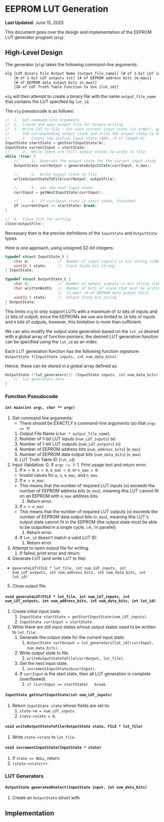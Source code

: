 #   EEPROM LUT Generation

**Last Updated:** June 15, 2025

This document goes over the design and implementation of the EEPROM LUT
generator program (`elg`).

##  High-Level Design

The generator (`elg`) takes the following command-line arguments:

```bash
elg [LUT Binary File Output Name (output_file_name)] [# of 1-bit LUT inputs (m)] 
    [# of 1-bit LUT outputs (n)] [# of EEPROM address bits (m_max)]
    [# of EEPROM data output bits (n_max)] 
    [ID of LUT Truth Table Function to Use (lut_id)]
```

`elg` will then attempt to create a binary file with the name `output_file_name`
that contains the LUT specified by `lut_id`.

The `elg` pseudocode is as follows:
```c
//  1.  Get command-line arguments
//  2.  Create and open output file for binary writing
//  3.  Write LUT to file - for each current input state (in order), generate
//      the corresponding output state and write the output state to the file.
//      1.  Create the initial input state (000...0 of length m)
InputState startState = getStartInputState(m);
InputState currentInput = startState;
//      2.  While there are still output states to write to file:
while (true) {
    //      1.  Generate the output state for the current input state
    OutputState currOutput = generateOutputState(currInput, n_max);

    //      2.  Write output state to file
    writeOutputStateToFile(currOutput, outputFile);

    //      3.  Get the next input state
    currInput = getNextInputState(currInput);

    //      4.  If currInput state is start state, finished!
    if (currentInput == startState) break;
}

//  4.  Close file for writing
close(outputFile);
```

Necessary then is the precise definitions of the `InputState` and `OutputState`
types.

Here is one approach, using unsigned 32-bit integers:
```c
typedef struct InputState_t {
    char m;             //  Number of input signals in bit string (LSBs) <= 32
    uint32_t state;     //  Input State bit string
} InputState;

typedef struct OutputState_t {
    char n;             //  Number of output signals in bit string (LSBs) <= 32
    char writtenWidth;  //  Number of bits of state that must be written to file 
                        //  (n_max) (# of EEPROM data output bits)
    uint32_t state;     //  Output State bit string
} OutputState;
```

This limits `elg` to only support LUTs with a maximum of `32` bits of inputs and
`32` bits of output; since the EEPROMs we use are limited to `16` bits of inputs
and `8` bits of outputs, however, this limitation is more than sufficient.

We can also modify the output state generation based on the `lut_id` desired 
with a global array of function pointers; the desired LUT generation function 
can be specified using the `lut_id` as an index.

Each LUT generation function has the following function signature:
`OutputState f(InputState inputs, int num_data_bits)`.

Hence, these can be stored in a global array defined as
```c
OutputState (*lut_generators[]) (InputState inputs, int num_data_bits) {
    //  lut generators here
}
```

### Function Pseudocode

####    `int main(int argc, char ** argv)`

1.  Get command line arguments:
    *   There should be EXACTLY `6` command-line arguments (so that `argc == 7`)
    1.  Output File Name (`char * output_file_name`).
    2.  Number of 1-bit LUT inputs (`num_LUT_inputs`) (`m`)
    3.  Number of 1-bit LUT outputs (`num_LUT_outputs`) (`n`)
    4.  Number of EEPROM address bits (`num_address_bits`) (`m_max`)
    5.  Number of EEPROM data output bits (`num_data_bits`) (`n_max`)
    6.  LUT Truth Table ID (`lut_id`)
2.  Input Validation:
    0.  If `argc != 7`:
        1.  Print usage text and return error.
    1.  If `m < 0`, `n < 0`, `m_max < 0`, or `n_max < 0`:
    *   Invalid values for `m`, `n`, `m_max`, and `n_max`.
    2.  If `m > m_max`:
    *   This means that the number of required LUT inputs (`m`) exceeds the
        number of EEPROM address bits (`m_max`), meaning this LUT cannot fit on
        an EEPROM with `m_max` address bits.
        1.  Return error.
    3.  If `n > n_max`:
    *   This means that the number of required LUT outputs (`n`) exceeds the
        number of EEPROM data output bits (`n_max`), meaning this LUT's output
        state cannot fit in the EEPROM (the output state must be able to be
        outputted in a single cycle, i.e., in parallel).
        1.  Return error.
    4.  If `lut_id` doesn't match a valid LUT ID:
        1.  Return error.
3.  Attempt to open output file for writing.
    1.  If failed, print error and return.
4.  Generate LUT (and write LUT to file).
*   `generateLUT(FILE * lut_file, int num_LUT_inputs, int num_LUT_outputs, int num_address_bits, int num_data_bits, int lut_id)`
5.  Close output file.

####    `void generateLUT(FILE * lut_file, int num_LUT_inputs, int num_LUT_outputs, int num_address_bits, int num_data_bits, int lut_id)`

1.  Create initial input state.
    1.  `InputState startState = getStartInputState(num_LUT_inputs)`.
    2.  `InputState currInput = startState`.
2.  While there are still input states whose output states need to be written to
    `lut_file`:
    1.  Generate the output state for the current input state.
        1.  `OutputState currOutput = lut_generators[lut_id](currInput, num_data_bits)`.
    2.  Write output state to file.
        1.  `writeOutputStateToFile(currOutput, lut_file)`.
    3.  Get the next input state.
        1.  `incrementInputState(&currInput)`.
    4.  If `currInput` is the start state, then all LUT generation is complete
        (overflowed).
        1.  `if (currInput == startState)   break`.

####    `InputState getStartInputState(int num_LUT_inputs)`

1.  Return `InputState state` whose fields are set to:
    1.  `state->m = num_LUT_inputs`.
    2.  `state->state = 0`.

####    `void writeOutputStateToFile(OutputState state, FILE * lut_file)`

1.  Write `state->state` to `lut_file`.

####    `void incrementInputState(InputState * state)`

1.  If `state == NULL`, return.
2.  `(state->state)++`.

### LUT Generators

####    `OutputState generateARSelect(InputState input, int num_data_bits)`

1.  Create an `OutputState` struct with
 
##  Implementation